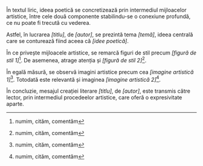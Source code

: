 În textul liric, ideea poetică se concretizează prin intermediul mijloacelor artistice, între cele două componente stabilindu-se o conexiune profundă, ce nu poate fi trecută cu vederea.

Astfel, în lucrarea *[titlu]*, de *[autor]*, se prezintă tema *[temă]*, ideea centrală care se conturează fiind aceea că *[idee poetică]*.

În ce privește mijloacele artistice, se remarcă figuri de stil precum *[figură de stil 1]*[^1]. De asemenea, atrage atenția și *[figură de stil 2]*[^1].

În egală măsură, se observă imagini artistice precum cea *[imagine artistică 1]*[^1]. Totodată este relevantă și imaginea *[imagine artistică 2]*[^1].

În concluzie, mesajul creației literare *[titlu]*, de *[autor]*, este transmis către lector, prin intermediul procedeelor artistice, care oferă o expresivitate aparte.


[^1]: numim, cităm, comentăm
